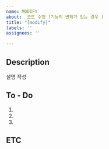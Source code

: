 ```yaml
---
name: MODIFY
about:  코드 수정 (기능의 변화가 있는 경우 )
title: "[modify]"
labels: ''
assignees: ''

---
```


## Description
설명 작성

## To - Do
1.
2.
3.

## ETC
